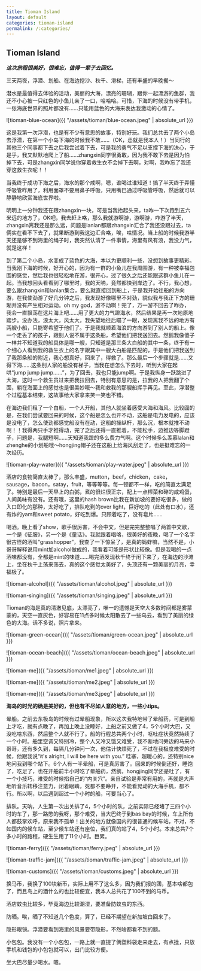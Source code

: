 ```yaml
---
title: Tioman Island
layout: default
categories: tioman-island
permalink: /:categories/
---
```


## Tioman Island

**_这次旅程很美好，很难忘，值得一辈子去回忆。_**

三天两夜，浮潜、划船、在海边挖沙、秋千、滑梯，还有丰盛的早晚餐～

潜水是最值得去体验的活动，美丽的大海，漂亮的珊瑚，跟你一起漂游的鱼群，我还不小心被一只红色的小鱼儿亲了一口，哈哈哈。可惜，下海的时候没有带手机，一张海底世界的照片都没有……只能用蓝色的大海来表达我激动的心情了。

![tioman-blue-ocean]({{ "/assets/tioman/blue-ocean.jpeg" | absolute_url }})  

这是我第一次浮潜，也是有不少有意思的故事，特别好玩。我们总共去了两个小岛去浮潜，在第一个小岛下海的时候我不敢……（OK，怂就是我本人！）当同行的其他三个同事都下去之后我尝试着下去，可是我的勇气不足以支撑下海的决心，于是乎，我又默默地爬上了船……zhangxin同学很勇敢，因为我不敢下去是因为怕掉下去，可是zhangxin同学说你穿着救生衣不会掉下去啊，对啊，我咋忘了我还穿这救生衣呢！！

当我终于成功下海之后，海水的那个咸啊，嗯，谁喝过谁知道！搞了半天终于弄懂呼吸管咋用了，利用面罩不要用鼻子呼吸，只用嘴巴通过呼吸管呼吸，然后就可以静静地欣赏海底世界啦。

明明上一分钟我还在跟zhangxin一块，可是当我抬起头来，ta咋一下次跑到五六米远的地方了，OK吧，我去赶上咯，那么我就游啊游，游啊游，咋游了半天，zhangxin离我还是那么远，问题是lanlan都跟zhangxin汇合了我还没跟过去，ta俩实在看不下去了，就果断游到我这边汇合咯，唉，啥情况。当上船的时候我游半天还是够不到海里的绳子时，我突然认清了一件事情，海里有风有浪，我没力气，就是这样！

到了第二个小岛，水变成了蓝色的大海，本以为更顺利一些，没想到故事更精彩。当我刚下海的时候，好开心的，因为有一群的小鱼儿在我周围游，有一种被幸福包围的感觉，然后我也很轻松地在游，很开心，过了很久之后还能跟这群小鱼儿在一起。当我想回头看看到了哪里时，我的天呐，竟然都快到岸边了。不行，我心想，要么跟zhangxin和lanlan集合，要么就直接回到船上，于是我开始往船的方向游，在我使劲游了好几分钟之后，我发现好像哪里不对劲，貌似我与我正下方的珊瑚并没有产生相对运动。oh my god，游不动啊！完了，万一游不回去了咋办，我会一直飘荡在这片海上吧……用了更大的力气蹬海水，然后结果是再一次地原地踏步。没办法，浪太大，风太大，我失望地往后瞄了一眼，发现离我不远的地方有两艘小船，只能寄希望于他们了。于是我就顺着海浪的方向游到了别人的船上。像一个走丢了的孩子，跟别人说不属于这条船，希望他们把我送回去。然鹅我像傻子一样并不知道我的船具体是哪一艘，只知道是那三条大白船的其中一条，终于有一个细心人看到我的救生衣上的名字跟其中一艘大白船是匹配的，于是他们把我送到了我那条船的附近，我心想真好，回来了，得救了。那么最后一个步骤就是……又得下海……这条别人家的船没有梯子，当我在想怎么下去时，听到大家在起哄“jump jump jump……”，为了回去，我也只能jump啊。于是我纵身一跃跳进了大海，这时一个救生员过来把我拉回去，特别有意思的是，拉我的人把我翻了个面，躺在海面上的感觉也是很美妙哦～我和救我的那艘船挥手再见。至此，浮潜整个过程基本结束，这故事给大家拿来笑一笑也不错。

在海边我们租了一个白船，一个人开船，其他人就坐着感受大海和海风。比较囧的是，在我们尝试要回来的时候，这个船是怎么也开不动，这船是电力发电的，应该是没电了，怎么使劲都感觉船没有在动，这船的操纵杆，那么沉，根本就推不动啊！！我得两只手才推得动，完了之后还得一直推着，不能松手，边推边等脚蹬子，问题是，我腿短啊……天知道我蹬的多么费力气啊。这个时候多么羡慕lalan和zhenghe的小划船哦～hongjing帽子还在这船上给海风刮走了，也是挺难忘的一次经历。

![tioman-play-water]({{ "/assets/tioman/play-water.jpeg" | absolute_url }})  

酒店的食物简直太棒了，那么丰盛，mutton，beef，chicken，cake，sausage，bacon，satay，fruit，等等等等。每一顿都不一样，吃的简直太满足了。特别是最后一天早上的白粥，煮的很烂很正宗，配上一点榨菜和碎的咸鸡蛋，人间美味有没有。还有哦，这里的hash brown比我在新加坡的要好吃很多，做的入口即化的那种，太好吃了，排队吃到的over light，巨好吃的（此处有口水），还有炸的yam和sweet potato，好吃到爆。只顾着吃了，没有皂片……

喝酒。晚上看了show，歌手很厉害，不会中文，但是完完整整唱了两首中文歌，一个是《征服》，另一个是《童话》。我就跟着唱咯，很美好的夜晚，喝了一个名字很古怪的酒叫“grasshopper”，我查了一下惊呆了，是真的蚂蚱嘛，当然不是，小哥哥解释说用mint加alcohol做成的，我看着可能是形状比较像。但是我喝的一点酒味都没有，全都是mint的味道……喝完酒发现秋千终于闲下来了，在海边的沙滩上，坐在秋千上荡来荡去，真的这个感觉太美好了，头顶还有一颗美丽的月亮，幸福极了。

![tioman-alcohol]({{ "/assets/tioman/alcohol.jpeg" | absolute_url }})  

![tioman-singing]({{ "/assets/tioman/singing.jpeg" | absolute_url }})  

Tioman的海是真的清澈见底，太漂亮了，唯一的遗憾是天空大多数时间都是雾蒙蒙的，天空一直灰色，好容易在11点多时候太阳散去了一些乌云，看到了美丽的绿色的大海。话不多说，照片拿来。

![tioman-green-ocean]({{ "/assets/tioman/green-ocean.jpeg" | absolute_url }})

![tioman-ocean-beach]({{ "/assets/tioman/ocean-beach.jpeg" | absolute_url }})

![tioman-me]({{ "/assets/tioman/me1.jpeg" | absolute_url }})

![tioman-me]({{ "/assets/tioman/me2.jpeg" | absolute_url }})

![tioman-me]({{ "/assets/tioman/me3.jpeg" | absolute_url }})

**海岛的时光的确是美好的，但也有不尽如人意的地方，一些小tips。**

晕船。之前去东极岛的时候有过晕船现象，所以这次我特地带了晕船药，可是到船上才吃，就有点晚了，再加上晚上没睡好，上船之前又做了4，5个小时大巴，又没吃啥东西，然后整个人就不行了。船的行程总共两个小时，呕吐症状竟然持续了一个小时。船里空调又特别冷，整个人又冷又饿又难受，我不断地问旁边的马来小哥哥，还有多久到，每隔几分钟问一次，他估计快烦死了，不过在我极度难受的时候，他跟我说“it's alright, I will be here with you.” 哇塞，超暖心的，还特别nice地问我到哪个站下。6个人有一半晕船，可是真厉害了。回来的时候倒还好，睡饱了，吃足了，也在开船前半小时吃了晕船药，然鹅，hongjing同学还是吐了，有一个小技巧，难受的时候掐自己的“内关穴”。亲自试验是非常有用的，再就是大声地听音乐转移注意力，闭着眼睛，死都不要睁开，不能看晃动的大海手机，都不行。所以啊，以后遇到超过一个小时的船，可要当心了。

排队。天呐，人生第一次出关排了4，5个小时的队，之前实际已经堵了三四个小时的车了，那一路憋的我呀，那个难受，当大巴终于到bas bay的时候，车上所有人都鼓掌欢呼，原来我不孤单！出关的地方就像国内的很普通的候车站，不对，不如国内的候车站，至少候车站还有座位，我们真的站了4，5个小时。本来总共7个多小时的路程，硬生生用了11个小时。巨累。

![tioman-ferry]({{ "/assets/tioman/ferry.jpeg" | absolute_url }})

![tioman-traffic-jam]({{ "/assets/tioman/traffic-jam.jpeg" | absolute_url }})

![tioman-customs]({{ "/assets/tioman/customs.jpeg" | absolute_url }})

换马币，我换了100块新币，实际上用不了这么多，因为我们报的团，基本啥都包了，而且岛上的酒什么的也比较便宜，我本人总共花了100不到的马币。

酒店蚊虫比较多，毕竟海边比较潮湿，要准备防蚊虫的东西。

防晒。唉，晒了不知道几个色度，算了，已经不期望在新加坡白回来了。

隐形眼镜。浮潜要看到海里的风景要带隐形，不然啥都看不到的额。

小包包。我没有一个小包包，一路上就一直提了俩塑料袋走来走去，有点挫，只放手机和钱包的小包包就可以，出门比较方便。

坐大巴尽量少喝水。嗯。
